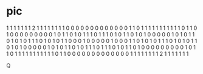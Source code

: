 # pic

1 1 1 1 1 1 1 2 1 1 1 1 1 1 1
1 0 0 0 0 0 0 0 0 0 0 0 0 0 1
1 0 1 1 1 1 1 1 1 1 1 1 1 0 1
1 0 1 0 0 0 0 0 0 0 0 0 1 0 1
1 0 1 0 1 1 1 0 1 1 1 0 1 0 1
1 0 1 0 1 0 0 0 0 0 1 0 1 0 1
1 0 1 0 1 0 1 1 1 0 1 0 1 0 1
1 0 0 0 1 0 0 0 0 0 1 0 0 0 1
1 0 1 0 1 0 1 1 1 0 1 0 1 0 1
1 0 1 0 1 0 0 0 0 0 1 0 1 0 1
1 0 1 0 1 1 1 0 1 1 1 0 1 0 1
1 0 1 0 0 0 0 0 0 0 0 0 1 0 1
1 0 1 1 1 1 1 1 1 1 1 1 1 0 1
1 0 0 0 0 0 0 0 0 0 0 0 0 0 1
1 1 1 1 1 1 1 2 1 1 1 1 1 1 1


Q
